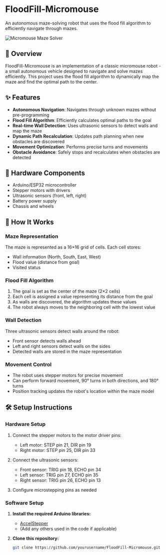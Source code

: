 # FloodFill-Micromouse

An autonomous maze-solving robot that uses the flood fill algorithm to efficiently navigate through mazes.

![Micromouse Maze Solver](https://via.placeholder.com/800x400?text=Micromouse+Maze+Solver)

## 🤖 Overview

FloodFill-Micromouse is an implementation of a classic micromouse robot - a small autonomous vehicle designed to navigate and solve mazes efficiently. This project uses the flood fill algorithm to dynamically map the maze and find the optimal path to the center.

## ✨ Features

- **Autonomous Navigation**: Navigates through unknown mazes without pre-programming
- **Flood Fill Algorithm**: Efficiently calculates optimal paths to the goal
- **Real-time Wall Detection**: Uses ultrasonic sensors to detect walls and map the maze
- **Dynamic Path Recalculation**: Updates path planning when new obstacles are discovered
- **Movement Optimization**: Performs precise turns and movements
- **Obstacle Avoidance**: Safely stops and recalculates when obstacles are detected

## 🔧 Hardware Components

- Arduino/ESP32 microcontroller
- Stepper motors with drivers
- Ultrasonic sensors (front, left, right)
- Battery power supply
- Chassis and wheels

## 🧠 How It Works

### Maze Representation
The maze is represented as a 16×16 grid of cells. Each cell stores:
- Wall information (North, South, East, West)
- Flood value (distance from goal)
- Visited status

### Flood Fill Algorithm
1. The goal is set as the center of the maze (2×2 cells)
2. Each cell is assigned a value representing its distance from the goal
3. As walls are discovered, the algorithm updates these values
4. The robot always moves to the neighboring cell with the lowest value

### Wall Detection
Three ultrasonic sensors detect walls around the robot:
- Front sensor detects walls ahead
- Left and right sensors detect walls on the sides
- Detected walls are stored in the maze representation

### Movement Control
- The robot uses stepper motors for precise movement
- Can perform forward movement, 90° turns in both directions, and 180° turns
- Position tracking updates the robot's location within the maze model

## 🛠️ Setup Instructions

### Hardware Setup
1. Connect the stepper motors to the motor driver pins:
   - Left motor: STEP pin 21, DIR pin 19
   - Right motor: STEP pin 25, DIR pin 33

2. Connect the ultrasonic sensors:
   - Front sensor: TRIG pin 18, ECHO pin 34
   - Left sensor: TRIG pin 27, ECHO pin 35
   - Right sensor: TRIG pin 26, ECHO pin 13

3. Configure microstepping pins as needed

### Software Setup

1. **Install the required Arduino libraries:**
   - [AccelStepper](https://www.airspayce.com/mikem/arduino/AccelStepper/)
   - (Add any others used in the code if applicable)

2. **Clone this repository:**
   ```bash
   git clone https://github.com/yourusername/FloodFill-Micromouse.git
